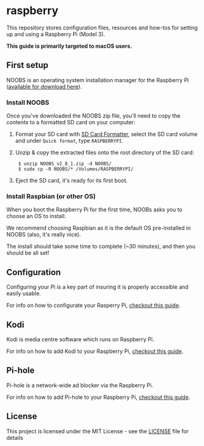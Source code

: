 # raspberry
This repository stores configuration files, resources and how-tos for setting up and using a Raspberry Pi (Model 3).

**This guide is primarily targeted to macOS users.**

## First setup
NOOBS is an operating system installation manager for the Raspberry Pi ([available for download here](raspberrypi.org/downloads)).

### Install NOOBS
Once you've downloaded the NOOBS zip file, you'll need to copy the contents to a formatted SD card on your computer:

1. Format your SD card with [SD Card Formatter](https://www.sdcard.org/downloads/formatter_4/), select the SD card volume and under `Quick format`, type `RASPBERRYPI`.
2. Unzip & copy the extracted files onto the root directory of the SD card:

        $ unzip NOOBS_v2_8_1.zip -d NOOBS/
        $ sudo cp -R NOOBS/* /Volumes/RASPBERRYPI/

3. Eject the SD card, it's ready for its first boot.

### Install Raspbian (or other OS)
When you boot the Raspberry Pi for the first time, NOOBs asks you to choose an OS to install.

We recommend choosing Raspbian as it is the default OS pre-installed in NOOBS (also, it's really nice).

The install should take some time to complete (~30 minutes), and then you should be all set!

## Configuration
Configuring your Pi is a key part of insuring it is properly accessible and easily usable.

For info on how to configurate your Rasperry Pi, [checkout this guide](CONFIGURATION.md).

## Kodi
Kodi is media centre software which runs on Raspberry Pi.

For info on how to add Kodi to your Raspberry Pi, [checkout this guide](KODI.md).

## Pi-hole
Pi-hole is a network-wide ad blocker via the Raspberry Pi.

For info on how to add Pi-hole to your Raspberry Pi, [checkout this guide](PI-HOLE.md).

## License
This project is licensed under the MIT License - see the [LICENSE](LICENSE) file for details
